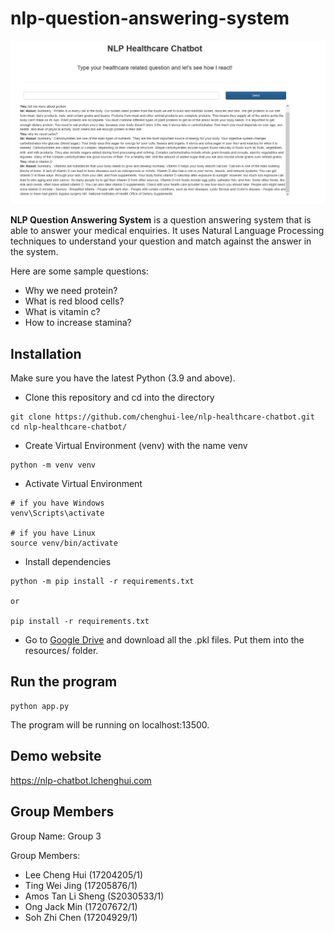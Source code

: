 # nlp-question-answering-system
![homepage](image.png)

**NLP Question Answering System** is a question answering system that is able to answer your medical enquiries. 
It uses Natural Language Processing techniques to understand your question and match against the answer in the system.

Here are some sample questions:
- Why we need protein?
- What is red blood cells?
- What is vitamin c?
- How to increase stamina?

## Installation
Make sure you have the latest Python (3.9 and above).
- Clone this repository and cd into the directory
```
git clone https://github.com/chenghui-lee/nlp-healthcare-chatbot.git
cd nlp-healthcare-chatbot/
```
- Create Virtual Environment (venv) with the name venv
```
python -m venv venv
```
- Activate Virtual Environment 
```
# if you have Windows
venv\Scripts\activate

# if you have Linux
source venv/bin/activate
```
- Install dependencies
```
python -m pip install -r requirements.txt

or 

pip install -r requirements.txt
```
- Go to [Google Drive](https://drive.google.com/drive/folders/1I2decytopoJ9ArSkycLF9IUcYyl-3Qp_?usp=sharing) and download all the .pkl files. Put them into the resources/ folder.

## Run the program
```
python app.py
```
The program will be running on localhost:13500.

## Demo website
https://nlp-chatbot.lchenghui.com

## Group Members
Group Name: Group 3

Group Members:
- Lee Cheng Hui (17204205/1)
- Ting Wei Jing (17205876/1)
- Amos Tan Li Sheng (S2030533/1)
- Ong Jack Min (17207672/1)
- Soh Zhi Chen (17204929/1)

